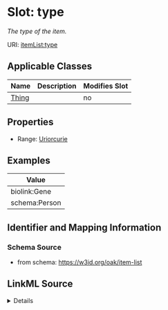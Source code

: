 # Slot: type


_The type of the item._



URI: [itemList:type](https://w3id.org/linkml/item-list/type)



<!-- no inheritance hierarchy -->




## Applicable Classes

| Name | Description | Modifies Slot |
| --- | --- | --- |
[Thing](Thing.md) |  |  no  |







## Properties

* Range: [Uriorcurie](Uriorcurie.md)






## Examples

| Value |
| --- |
| biolink:Gene |
| schema:Person |

## Identifier and Mapping Information







### Schema Source


* from schema: https://w3id.org/oak/item-list




## LinkML Source

<details>
```yaml
name: type
description: The type of the item.
examples:
- value: biolink:Gene
- value: schema:Person
from_schema: https://w3id.org/oak/item-list
rank: 1000
alias: type
owner: Thing
domain_of:
- Thing
range: uriorcurie

```
</details>